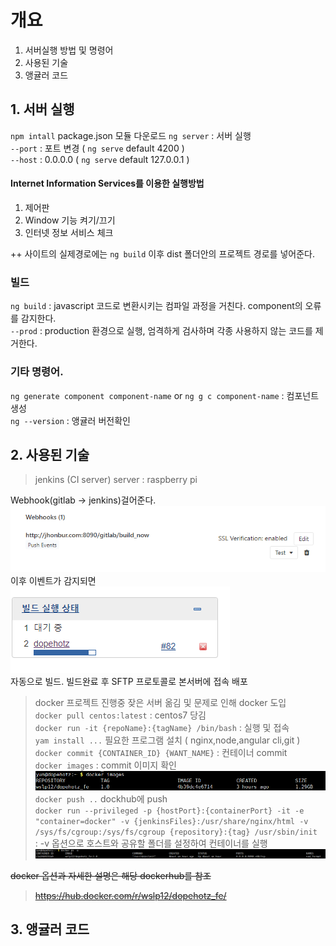 # 개요
1. 서버실행 방법 및 명령어
2. 사용된 기술
3. 앵귤러 코드
  
## 1. 서버 실행  
`npm intall`  package.json 모듈 다운로드
`ng server` : 서버 실행  
`--port` : 포트 변경  ( `ng serve` default 4200 )  
`--host` : 0.0.0.0 ( `ng serve` default 127.0.0.1 )

#### Internet Information Services를 이용한 실행방법
1. 제어판  
2. Window 기능 켜기/끄기
3. 인터넷 정보 서비스 체크

++ 사이트의 실제경로에는 `ng build` 이후 dist 폴더안의 프로젝트 경로를 넣어준다.

### 빌드
`ng build` : javascript 코드로 변환시키는 컴파일 과정을 거친다. component의 오류를 감지한다.  
`--prod` : production 환경으로 실행, 엄격하게 검사하며 각종 사용하지 않는 코드를 제거한다.  


### 기타 명령어.
`ng generate component component-name` or `ng g c component-name` : 컴포넌트 생성  
`ng --version` : 앵귤러 버전확인

## 2. 사용된 기술
>jenkins (CI server)
server : raspberry pi  

Webhook(gitlab -> jenkins)걸어준다.  
![webhookgitlab](./readme_image/2.PNG)  
이후 이벤트가 감지되면  
![webhookgitlab](./readme_image/1.PNG)  
자동으로 빌드. 빌드완료 후 SFTP 프로토콜로 본서버에 접속 배포  

>docker
프로젝트 진행중 잦은 서버 옮김 및 문제로 인해 docker 도입  
`docker pull centos:latest` : centos7 당김  
`docker run -it {repoName}:{tagName} /bin/bash` : 실행 및 접속  
`yam install ...` 필요한 프로그램 설치 ( nginx,node,angular cli,git )  
`docker commit {CONTAINER_ID} {WANT_NAME}` : 컨테이너 commit  
`docker images` : commit 이미지 확인
![webhookgitlab](./readme_image/4.PNG)  
`docker push ..` dockhub에 push  
`docker run --privileged -p {hostPort}:{containerPort} -it -e "container=docker" -v {jenkinsFiles}:/usr/share/nginx/html -v /sys/fs/cgroup:/sys/fs/cgroup {repository}:{tag} /usr/sbin/init`  
: -v 옵션으로 호스트와 공유할 폴더를 설정하여 컨테이너를 실행  
![webhookgitlab](./readme_image/3.PNG)  

~~docker 옵션과 자세한 설명은 해당 dockerhub를 참조~~  
>~~https://hub.docker.com/r/wslp12/dopehotz_fe/~~

## 3. 앵귤러 코드




